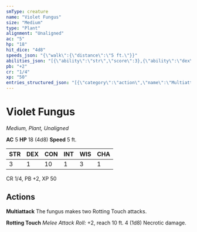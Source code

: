 ```yaml
---
smType: creature
name: "Violet Fungus"
size: "Medium"
type: "Plant"
alignment: "Unaligned"
ac: "5"
hp: "18"
hit_dice: "4d8"
speeds_json: "{\"walk\":{\"distance\":\"5 ft.\"}}"
abilities_json: "[{\"ability\":\"str\",\"score\":3},{\"ability\":\"dex\",\"score\":1},{\"ability\":\"con\",\"score\":10},{\"ability\":\"int\",\"score\":1},{\"ability\":\"wis\",\"score\":3},{\"ability\":\"cha\",\"score\":1}]"
pb: "+2"
cr: "1/4"
xp: "50"
entries_structured_json: "[{\"category\":\"action\",\"name\":\"Multiattack\",\"text\":\"The fungus makes two Rotting Touch attacks.\"},{\"category\":\"action\",\"name\":\"Rotting Touch\",\"text\":\"*Melee Attack Roll:* +2, reach 10 ft. 4 (1d8) Necrotic damage.\"}]"
---
```


# Violet Fungus
*Medium, Plant, Unaligned*

**AC** 5
**HP** 18 (4d8)
**Speed** 5 ft.

| STR | DEX | CON | INT | WIS | CHA |
| --- | --- | --- | --- | --- | --- |
| 3 | 1 | 10 | 1 | 3 | 1 |

CR 1/4, PB +2, XP 50

## Actions

**Multiattack**
The fungus makes two Rotting Touch attacks.

**Rotting Touch**
*Melee Attack Roll:* +2, reach 10 ft. 4 (1d8) Necrotic damage.

